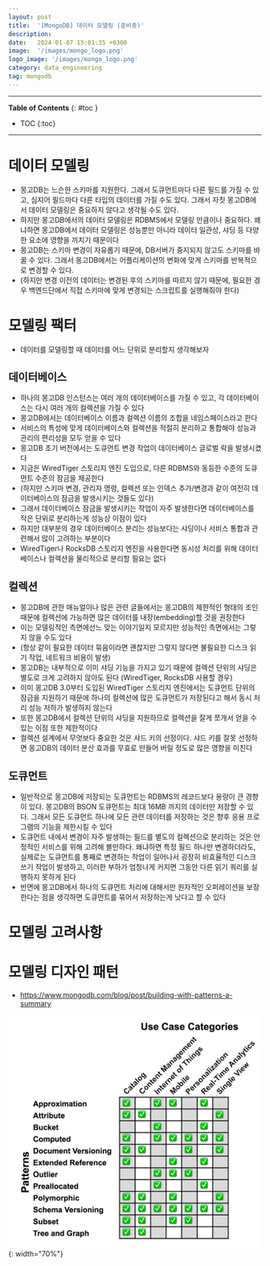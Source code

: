 ```yaml
---
layout: post
title:  '[MongoDB] 데이터 모델링 (준비중)'
description:
date:   2024-01-07 15:01:35 +0300
image:  '/images/mongo_logo.png'
logo_image: '/images/mongo_logo.png'
category: data_engineering
tag: mongodb
---
```


---
**Table of Contents**
{: #toc }
*  TOC
{:toc}

---

<!-- # 데이터 모델링


## 모델링 고려 사항


- 관련 데이터를 저장하는 방법
  - 하나의 도큐먼트에 내장
  - 각각 컬렉션에 따로 저장하고 reference로 연결


- 데이터 모델을 계획하는 방법에 영향을 미칠 수 있는 요소는 다음과 같습니다
  - Data Duplication and Consistency
  - Indexing
  - Hardware Constraints
  - Single Document Atomicity

- 스키마 디자인 할 때
  - 자주 사용되는 쿼리에 맞춰서 설계하는 것 좋은 방법이다
  - 관련 데이터는 embedding 하는 방식으로 할지 reference 방식으로 할지 고려한다 -->





# 데이터 모델링

- 몽고DB는 느슨한 스키마를 지원한다. 그래서 도큐먼트마다 다른 필드를 가질 수 있고, 심지어 필드마다 다른 타입의 데이터를 가질 수도 있다. 그래서 자칫 몽고DB에서 데이터 모델링은 중요하지 않다고 생각될 수도 있다.
- 하지만 몽고DB에서의 데이터 모델링은 RDBMS에서 모델링 만큼이나 중요하다. 왜냐하면 몽고DB에서 데이터 모델링은 성능뿐만 아니라 데이터 일관성, 샤딩 등 다양한 요소에 영향을 끼치기 때문이다
- 몽고DB는 스키마 변경이 자유롭기 때문에, DB서버가 중지되지 않고도 스키마를 바꿀 수 있다. 그래서 몽고DB에서는 어플리케이션의 변화에 맞게 스키마를 반복적으로 변경할 수 있다. 
- (하지만 변경 이전의 데이터는 변경된 후의 스키마를 따르지 않기 때문에, 필요한 경우 백엔드단에서 직접 스키마에 맞게 변경되는 스크립트를 실행해줘야 한다)

# 모델링 팩터

- 데이터를 모델링할 때 데이터를 어느 단위로 분리할지 생각해보자

## 데이터베이스

- 하나의 몽고DB 인스턴스는 여러 개의 데이터베이스를 가질 수 있고, 각 데이터베이스는 다시 여러 개의 컬렉션을 가질 수 있다
- 몽고DB에서는 데이터베이스 이름과 컬렉션 이름의 조합을 네임스페이스라고 한다
- 서비스의 특성에 맞게 데이터베이스와 컬렉션을 적절히 분리하고 통합해야 성능과 관리의 편리성을 모두 얻을 수 있다
- 몽고DB 초기 버전에서는 도큐먼트 변경 작업이 데이터베이스 글로벌 락을 발생시켰다
- 지금은 WiredTiger 스토리지 엔진 도입으로, 다른 RDBMS와 동등한 수준의 도큐먼트 수준의 잠금을 제공한다
- (하지만 스키마 변경, 관리자 명령, 컬렉션 또는 인덱스 추가/변경과 같이 여전히 데이터베이스의 잠금을 발생시키는 것들도 있다)
- 그래서 데이터베이스 잠금을 발생시키는 작업이 자주 발생한다면 데이터베이스를 작은 단위로 분리하는게 성능상 이점이 있다
- 하지만 대부분의 경우 데이터베이스 분리는 성능보다는 샤딩이나 서비스 통합과 관련해서 많이 고려하는 부분이다
- WiredTiger나 RocksDB 스토리지 엔진을 사용한다면 동시성 처리를 위해 데이터베이스나 컬렉션을 물리적으로 분리할 필요는 없다

## 컬렉션

- 몽고DB에 관한 매뉴얼이나 많은 관련 글들에서는 몽고DB의 제한적인 형태의 조인 때문에 컬렉션에 가능하면 많은 데이터를 내장(embedding)할 것을 권장한다
- 이는 모델링적인 측면에선느 맞는 이야기일지 모르지만 성능적인 측면에서는 그렇지 않을 수도 있다 
- (항상 같이 필요한 데이터 묶음이라면 괜찮지만 그렇지 않다면 불필요한 디스크 읽기 작업, 네트워크 비용이 발생)
- 몽고DB는 내부적으로 이미 샤딩 기능을 가지고 있기 때문에 컬렉션 단위의 샤딩은 별도로 크게 고려하지 않아도 된다 (WiredTiger, RocksDB 사용할 경우)
- 이미 몽고DB 3.0부터 도입된 WiredTiger 스토리지 엔진에서는 도큐먼트 단위의 잠금을 지원하기 때문에 하나의 컬렉션에 많은 도큐먼트가 저장된다고 해서 동시 처리 성능 저하가 발생하지 않는다
- 또한 몽고DB에서 컬렉션 단위의 샤딩을 지원하므로 컬렉션을 잘게 쪼개서 얻을 수 있는 이점 또한 제한적이다
- 컬렉션 설계에서 무엇보다 중요한 것은 샤드 키의 선정이다. 샤드 키를 잘못 선정하면 몽고DB의 데이터 분산 효과를 무효로 만들어 버릴 정도로 많은 영향을 미친다

## 도큐먼트

- 일반적으로 몽고DB에 저장되는 도큐먼트는 RDBMS의 레코드보다 용량이 큰 경향이 있다. 몽고DB의 BSON 도큐먼트는 최대 16MB 까지의 데이터만 저장할 수 있다. 그래서 모든 도큐먼트 하나에 모든 관련 데이터를 저장하는 것은 향후 응용 프로그램의 기능을 제한시킬 수 있다
- 도큐먼트 내에서 변경이 자주 발생하는 필드를 별도의 컬렉션으로 분리하는 것은 안정적인 서비스를 위해 고려해 볼만하다. 왜냐하면 특정 필드 하나만 변경하더라도, 실제로는 도큐먼트를 통째로 변경하는 작업이 일어나서 굉장히 비효율적인 디스크 쓰기 작업이 발생하고, 이러한 부하가 엄청나게 커지면 그동안 다른 읽기 쿼리를 실행하지 못하게 된다
- 반면에 몽고DB에서 하나의 도큐먼트 처리에 대해서만 원자적인 오퍼레이션을 보장한다는 점을 생각하면 도큐먼트를 묶어서 저장하는게 낫다고 할 수 있다



# 모델링 고려사항


# 모델링 디자인 패턴

- https://www.mongodb.com/blog/post/building-with-patterns-a-summary

![](/images/mongo_modeling_1.png){: width="70%"}